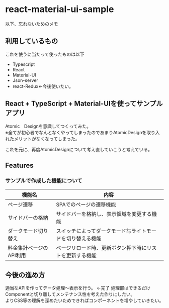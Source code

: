 # react-material-ui-sample  
以下、忘れないためのメモ


## 利用しているもの
これを使うに当たって使ったものは以下
- Typescript
- React
- Material-UI
- Json-server
- react-Redux←今後使いたい。 

## React + TypeScript + Material-UIを使ってサンプルアプリ  
Atomic　Designを意識してつくってみた。  
※全てが初心者でなんとなくやってしまったのであまりAtomicDesignを取り入れたメリットがなくなってしまった。  

これを元に、再度AtomicDesignについて考え直していこうと考えている。  

## Features

### サンプルで作成した機能について

| 機能名 | 内容 |  
| --- | --- |
| ページ遷移 | SPAでのページの遷移機能 |  
| サイドバーの格納 | サイドバーを格納し、表示領域を変更する機能|
| ダークモード切り替え | スイッチによってダークモード⇆ライトモードを切り替える機能 |  
| 料金集計ページのAPI利用 | ページリロード時、更新ボタン押下時にリストを更新する機能 |  

## 今後の進め方
適当なAPIを作ってデータ処理〜表示を行う。 ←完了 
処理部はできるだけComponentと切り離してメンテナンス性を考えた作りにしたい。  
よりCSS等の理解を深めたいためできればコンポーネントを増やしていきたい。  



